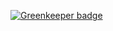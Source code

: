
[![Greenkeeper badge](https://badges.greenkeeper.io/aizatto/javascript-repository-template.svg)](https://greenkeeper.io/)
